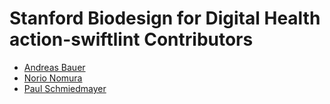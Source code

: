 <!--

This source file is part of the Stanford Biodesign for Digital Health open-source project

SPDX-FileCopyrightText: 2023 Stanford University and the project authors (see CONTRIBUTORS.md)

SPDX-License-Identifier: MIT

-->

# Stanford Biodesign for Digital Health action-swiftlint Contributors

* [Andreas Bauer](https://github.com/supereg)
* [Norio Nomura](https://github.com/norio-nomura)
* [Paul Schmiedmayer](https://github.com/PSchmiedmayer)
